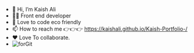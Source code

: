 - 👋 Hi, I’m Kaish Ali
- 👨‍💻 Front end developer 
- 🌱 Love to code eco friendly 
- 📫 How to reach me 👉👉👉 https://kaishali.github.io/Kaish-Portfolio-/
- ♥️ Love To collaborate.
- ![forGit](https://github.com/KaishAli/KaishAli/assets/91947877/650058a9-0853-433c-8f9b-6874a73c1e8b)


<!---
KaishAli/KaishAli is a ✨ special ✨ repository because its `README.md` (this file) appears on your GitHub profile.
You can click the Preview link to take a look at your changes.
--->
